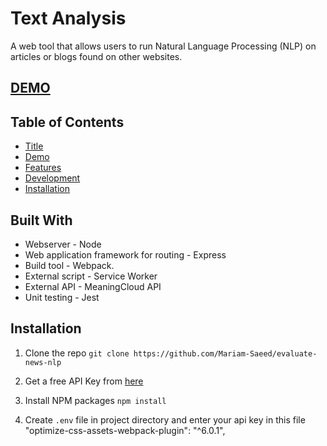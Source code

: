 # Text Analysis

A web tool that allows users to run Natural Language Processing (NLP) on articles or blogs found on other websites.

## [DEMO](https://mariam-saeed.github.io/Landing-Page/)

## Table of Contents

- [Title](#text-analysis)
- [Demo](#demo)
- [Features](#features)
- [Development](#development)
- [Installation](#installation)

## Built With

- Webserver - Node
- Web application framework for routing - Express
- Build tool - Webpack.
- External script - Service Worker
- External API - MeaningCloud API
- Unit testing - Jest

## Installation

1. Clone the repo
   `git clone https://github.com/Mariam-Saeed/evaluate-news-nlp`

2. Get a free API Key from [here](https://www.meaningcloud.com/developer/sentiment-analysis)

3. Install NPM packages
   `npm install`

4. Create `.env` file in project directory and enter your api key in this file
   "optimize-css-assets-webpack-plugin": "^6.0.1",
